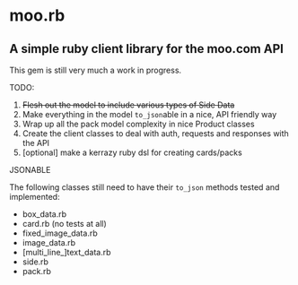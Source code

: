 moo.rb
===

## A simple ruby client library for the moo.com API

This gem is still very much a work in progress.

TODO:

1. <strike>Flesh out the model to include various types of Side Data</strike>
2. Make everything in the model `to_json`able in a nice, API friendly way
3. Wrap up all the pack model complexity in nice Product classes
4. Create the client classes to deal with auth, requests and responses with the API
5. [optional] make a kerrazy ruby dsl for creating cards/packs

JSONABLE

The following classes still need to have their `to_json` methods tested and implemented:

* box_data.rb
* card.rb (no tests at all)
* fixed_image_data.rb
* image_data.rb
* \[multi_line_\]text_data.rb
* side.rb
* pack.rb
